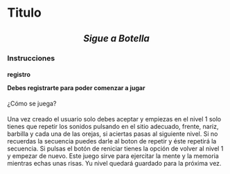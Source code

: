 <!DOCTYPE html>
<html lang="en">
<head>
    <meta charset="UTF-8">
    <meta http-equiv="X-UA-Compatible" content="IE=edge">
    <meta name="viewport" content="width=device-width, initial-scale=1.0">
    <title>Sigue a Botella</title>
    <link rel="stylesheet" href="css/estilo.css">
</head>
<body>
    <b></b>
    <h1 name="titulo1"><b>Titulo</b></h1>   
    <h2 name="titulo2" align="center"><i>Sigue a Botella</i></h2>
    <div id="container">
        <h3 name="titulo3">Instrucciones</h3>
        <h4 name="titulo4">registro <p>Debes registrarte para poder comenzar a jugar</p></h4>¿Cómo se juega?
        <h4></h4>
        <p name="escritura">Una vez creado el usuario solo debes aceptar 
            y empiezas en el nivel 1 solo tienes que repetir los sonidos pulsando en el sitio adecuado, frente, 
            nariz, barbilla y cada una de las orejas, si aciertas pasas al siguiente nivel. Si no recuerdas la 
            secuencia puedes darle al boton de repetir y éste repetirá la secuencia.
            Si pulsas el botón de reniciar tienes la opción de volver al nivel 1 y empezar de nuevo.
            Este juego sirve para ejercitar la mente y la memoria mientras echas unas risas.
            Yu nivel quedará guardado para la próxima vez.
        </p>
    </div>
    
</body>
</html>
